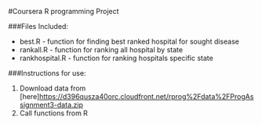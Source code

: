 #Coursera R programming Project


###Files Included:

- best.R - function for finding best ranked hospital for sought disease 
- rankall.R - function for ranking all hospital by state
- rankhospital.R - function for ranking hospitals specific state

###Instructions for use:
1. Download data from [here]https://d396qusza40orc.cloudfront.net/rprog%2Fdata%2FProgAssignment3-data.zip
2. Call functions from R
